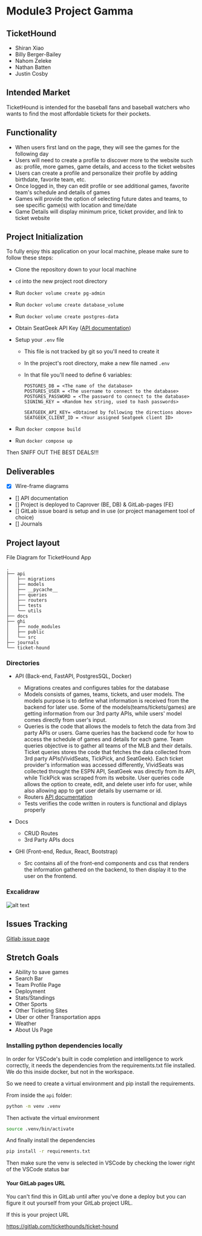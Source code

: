 # Module3 Project Gamma

## TicketHound
-   Shiran Xiao
-   Billy Berger-Bailey
-   Nahom Zeleke
-   Nathan Batten
-   Justin Cosby

## Intended Market

TicketHound is intended for the baseball fans and baseball watchers who wants to find the most affordable tickets for their pockets.

## Functionality

-   When users first land on the page, they will see the games for the following day
-   Users will need to create a profile to discover more to the website such as: profile, more games, game details, and access to the ticket websites
-   Users can create a profile and personalize their profile by adding birthdate, favorite team, etc.
-   Once logged in, they can edit profile or see additional games, favorite team's schedule and details of games
-   Games will provide the option of selecting future dates and teams, to see specific game(s) with location and time/date
-   Game Details will display minimum price, ticket provider, and link to ticket website

## Project Initialization

To fully enjoy this application on your local machine, please make sure to follow these steps:

-   Clone the repository down to your local machine
-   `cd` into the new project root directory
-   Run `docker volume create pg-admin`
-   Run `docker volume create database_volume`
-   Run `docker volume create postgres-data`
-   Obtain SeatGeek API Key ([API documentation](/docs/api-routes.md))
-   Setup your `.env` file

    -   This file is not tracked by git so you'll need to create it
    -   In the project's root directory, make a new file named `.env`
    -   In that file you'll need to define 6 variables:

        ```
        POSTGRES_DB = <The name of the database>
        POSTGRES_USER = <The username to connect to the database>
        POSTGRES_PASSWORD = <The password to connect to the database>
        SIGNING_KEY = <Random hex string, used to hash passwords>

        SEATGEEK_API_KEY= <Obtained by following the directions above>
        SEATGEEK_CLIENT_ID = <Your assigned Seatgeek client ID>
        ```

-   Run `docker compose build`
-   Run `docker compose up`

Then SNIFF OUT THE BEST DEALS!!!

## Deliverables

-   [x] Wire-frame diagrams
-   [] API documentation
-   [] Project is deployed to Caprover (BE, DB) & GitLab-pages (FE)
-   [] GitLab issue board is setup and in use (or project management tool of choice)
-   [] Journals

## Project layout

File Diagram for TicketHound App

```
.
├── api
│   ├── migrations
│   ├── models
│   ├── __pycache__
│   ├── queries
│   ├── routers
│   ├── tests
│   └── utils
├── docs
├── ghi
│   ├── node_modules
│   ├── public
│   └── src
├── journals
└── ticket-hound
```

### Directories

-   API (Back-end, FastAPI, PostgresSQL, Docker)

    -   Migrations creates and configures tables for the database
    -   Models consists of games, teams, tickets, and user models. The models purpose is to define what information is received from the backend for later use. Some of the models(teams/tickets/games) are getting information from our 3rd party APIs, while users' model comes directly from user's input.
    -   Queries is the code that allows the models to fetch the data from 3rd party APIs or users. Game queries has the backend code for how to access the schedule of games and details for each game. Team queries objective is to gather all teams of the MLB and their details. Ticket queries stores the code that fetches the data collected from 3rd party APIs(VividSeats, TickPick, and SeatGeek). Each ticket provider's information was accessed differently, VividSeats was collected throught the ESPN API, SeatGeek was directly from its API, while TickPick was scraped from its website. User queries code allows the option to create, edit, and delete user info for user, while also allowing app to get user details by username or id.
    -   Routers [API documentation](/docs/api-routes.md)
    -   Tests verifies the code written in routers is functional and diplays properly

-   Docs

    -   CRUD Routes
    -   3rd Party APIs docs

-   GHI (Front-end, Redux, React, Bootstrap)
    -   Src contains all of the front-end components and css that renders the information gathered on the backend, to then display it to the user on the frontend.

### Excalidraw

![alt text](Excalidraw.png)

## Issues Tracking

[Gitlab issue page](https://gitlab.com/tickethounds/ticket-hound/-/issues/?sort=created_date&state=all&first_page_size=20)


## Stretch Goals

-   Ability to save games
-   Search Bar
-   Team Profile Page
-   Deployment
-   Stats/Standings
-   Other Sports
-   Other Ticketing Sites
-   Uber or other Transportation apps
-   Weather
-   About Us Page

### Installing python dependencies locally

In order for VSCode's built in code completion and intelligence to
work correctly, it needs the dependencies from the requirements.txt file
installed. We do this inside docker, but not in the workspace.

So we need to create a virtual environment and pip install the requirements.

From inside the `api` folder:

```bash
python -m venv .venv
```

Then activate the virtual environment

```bash
source .venv/bin/activate
```

And finally install the dependencies

```bash
pip install -r requirements.txt
```

Then make sure the venv is selected in VSCode by checking the lower right of the
VSCode status bar

#### Your GitLab pages URL

You can't find this in GitLab until after you've done a deploy
but you can figure it out yourself from your GitLab project URL.

If this is your project URL

https://gitlab.com/tickethounds/ticket-hound

<!-- then your GitLab pages URL will be

https://GROUP_NAME.gitlab.io/PROJECT_NAME -->

